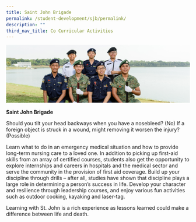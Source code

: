 ```yaml
---
title: Saint John Brigade
permalink: /student-development/sjb/permalink/
description: ""
third_nav_title: Co Curricular Activities
---
```

![](/images/Uniformed-Groups-banner.jpg)

**Saint John Brigade**

Should you tilt your head backways when you have a nosebleed? (No) If a foreign object is struck in a wound, might removing it worsen the injury? (Possible)

Learn what to do in an emergency medical situation and how to provide long-term nursing care to a loved one. In addition to picking up first-aid skills from an array of certified courses, students also get the opportunity to explore internships and careers in hospitals and the medical sector and serve the community in the provision of first aid coverage. Build up your discipline through drills – after all, studies have shown that discipline plays a large role in determining a person’s success in life. Develop your character and resilience through leadership courses, and enjoy various fun activities such as outdoor cooking, kayaking and laser-tag.

Learning with St. John is a rich experience as lessons learned could make a difference between life and death.